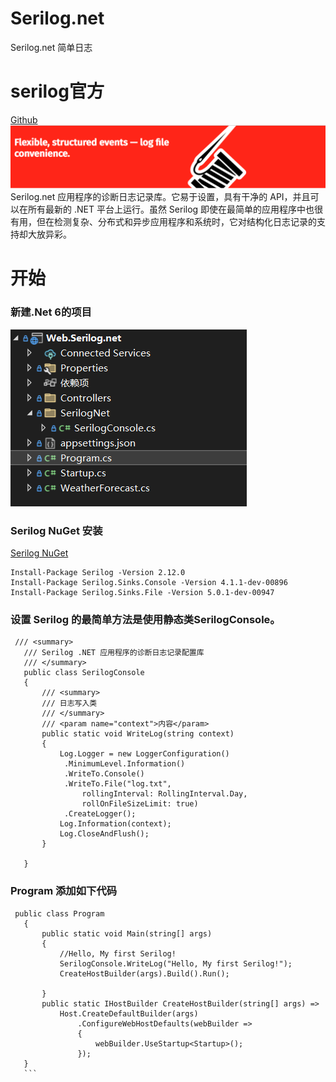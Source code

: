 # Serilog.net
Serilog.net 简单日志

# serilog官方
   [Github](https://github.com/serilog/serilog) 
   ![image](https://github.com/Justin1107-good/Serilog.net/blob/cb7bcab196966b6e70f26917492492c84778b17d/11.png)
 Serilog.net 应用程序的诊断日志记录库。它易于设置，具有干净的 API，并且可以在所有最新的 .NET 平台上运行。虽然 Serilog 即使在最简单的应用程序中也很有用，但在检测复杂、分布式和异步应用程序和系统时，它对结构化日志记录的支持却大放异彩。
 
 # 开始
 ### 新建.Net 6的项目
 ![image](https://github.com/Justin1107-good/Serilog.net/blob/5bb21cba9dd230a7ca9ee3a231c1bcddb9da0c82/Project%20structure%20diagram.png)
 
 ### Serilog NuGet 安装
 [Serilog NuGet](https://www.nuget.org/packages?q=Serilog)
 ```
 Install-Package Serilog -Version 2.12.0
 Install-Package Serilog.Sinks.Console -Version 4.1.1-dev-00896
 Install-Package Serilog.Sinks.File -Version 5.0.1-dev-00947
 ```
 ### 设置 Serilog 的最简单方法是使用静态类SerilogConsole。
 ```
  /// <summary>
    /// Serilog .NET 应用程序的诊断日志记录配置库
    /// </summary>
    public class SerilogConsole
    {
        /// <summary>
        /// 日志写入类
        /// </summary>
        /// <param name="context">内容</param>
        public static void WriteLog(string context)
        {
            Log.Logger = new LoggerConfiguration()
             .MinimumLevel.Information()
             .WriteTo.Console() 
             .WriteTo.File("log.txt",
                 rollingInterval: RollingInterval.Day,
                 rollOnFileSizeLimit: true)
             .CreateLogger();
            Log.Information(context);
            Log.CloseAndFlush();
        }

    }
 ```
 
 ### Program 添加如下代码
 ```
  public class Program
    {
        public static void Main(string[] args)
        {
            //Hello, My first Serilog!
            SerilogConsole.WriteLog("Hello, My first Serilog!");
            CreateHostBuilder(args).Build().Run();
          
        } 
        public static IHostBuilder CreateHostBuilder(string[] args) =>
            Host.CreateDefaultBuilder(args)
                .ConfigureWebHostDefaults(webBuilder =>
                {
                    webBuilder.UseStartup<Startup>();
                });
    }
    ```
 
